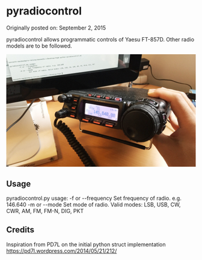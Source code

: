 pyradiocontrol
======================
Originally posted on: September 2, 2015

pyradiocontrol allows programmatic controls of Yaesu FT-857D. Other radio models are to be followed.

[![](https://github.com/kenguish/pyradiocontrol/blob/master/documentations/Screenshots/screenshot.jpg)](https://github.com/kenguish/pyradiocontrol/blob/master/documentations/Screenshots/screenshot.jpg)

## Usage

pyradiocontrol.py usage:
	-f or --frequency
		Set frequency of radio. e.g. 146.640
	-m or --mode
		Set mode of radio. Valid modes: LSB, USB, CW, CWR, AM, FM, FM-N, DIG, PKT

## Credits
Inspiration from PD7L on the initial python struct implementation https://pd7l.wordpress.com/2014/05/21/212/